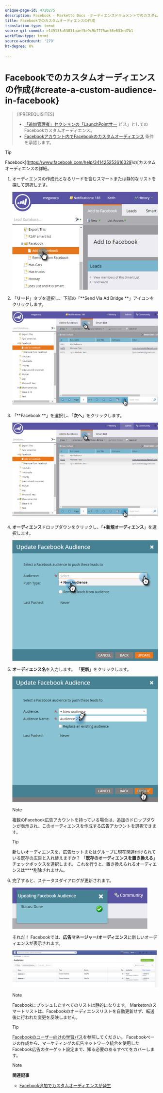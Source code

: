 ```yaml
---
unique-page-id: 4720275
description: Facebook - Marketto Docs -オーディエンスドキュメントでのカスタム製品の作成
title: Facebookでのカスタムオーディエンスの作成
translation-type: tm+mt
source-git-commit: e149133a5383faaef5e9c9b7775ae36e633ed7b1
workflow-type: tm+mt
source-wordcount: '279'
ht-degree: 0%

---
```



# Facebookでのカスタムオーディエンスの作成{#create-a-custom-audience-in-facebook}

>[!PREREQUISITES]
>
>* [「追加管理者」セクションの「LaunchPointサー](../../../product-docs/demand-generation/ad-network-integrations/add-facebook-custom-audiences-as-a-launchpoint-service.md) ビス」としてのFacebookカスタムオーディエンス。
>* [Facebookアカウント内でFacebookのカスタムオーディエンス](https://www.facebook.com/ads/manage/customaudiences/tos.php) 条件を承認します。

>



>[!TIP]
>
>Facebook](https://www.facebook.com/help/341425252616329)の[カスタムオーディエンスの詳細。

1. オーディエンスの作成元となるリードを含むスマートまたは静的なリストを探して選択します。

   ![](assets/1.png)

1. 「**リード**」タブを選択し、下部の「**Send Via Ad Bridge **」アイコンをクリックします。

   ![](assets/222.png)

1. 「**Facebook **」を選択し、「**次へ**」をクリックします。

   ![](assets/two.png)

1. **オーディエンス**&#x200B;ドロップダウンをクリックし、「**+新規オーディエンス**」を選択します。

   ![](assets/four.png)

1. **オーディエンス名**&#x200B;を入力します。 「**更新**」をクリックします。

   ![](assets/five.png)

   >[!NOTE]
   >
   >複数のFacebook広告アカウントを持っている場合は、追加のドロップダウンが表示され、このオーディエンスを作成する広告アカウントを選択できます。

   >[!TIP]
   >
   >新しいオーディエンスを、広告セットまたはグループに現在関連付けられている既存の広告と入れ替えますか？ 「**既存のオーディエンスを置き換える**」チェックボックスを選択します。 これを行うと、置き換えられるオーディエンスは&#x200B;****&#x200B;削除されません。

1. 完了すると、ステータスダイアログが更新されます。

   ![](assets/six.png)

   それだ！ Facebookでは、**広告マネージャー/オーディエンス**&#x200B;に新しいオーディエンスが表示されます。

   ![](assets/image2014-12-10-11-3a38-3a32.png)

   >[!NOTE]
   >
   >Facebookにプッシュしたすべてのリストは静的になります。 Marketorのスマートリストは、Facebookのオーディエンスリストを自動更新せず、転送後に行われた変更を反映しません。

   >[!TIP]
   >
   >[Facebookのユーザー向けの学習パス](https://facebook.exceedlms.com/student/enrollments/create_enrollment_from_token/BF9TqSaCvM73PP4ScjhCm4fi)を参照してください。 Facebookページの作成から、マーケティングの広告ネットワーク統合を使用したFacebook広告のターゲット設定まで、知る必要のあるすべてをカバーします。

   >[!NOTE]
   >
   >**関連記事**
   >
   >    
   >    
   >    * [Facebook追加でカスタムオーディエンスが発生](add-leads-to-a-custom-audience-in-facebook.md)


